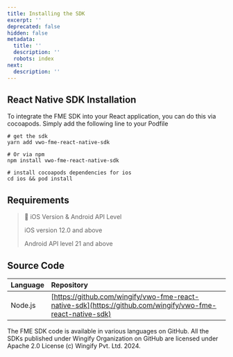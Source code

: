 ```yaml
---
title: Installing the SDK
excerpt: ''
deprecated: false
hidden: false
metadata:
  title: ''
  description: ''
  robots: index
next:
  description: ''
---
```

## React Native SDK Installation

To integrate the FME SDK into your React application, you can do this via cocoapods. Simply add the following line to your Podfile

```shell Bash
# get the sdk
yarn add vwo-fme-react-native-sdk

# Or via npm
npm install vwo-fme-react-native-sdk

# install cocoapods dependencies for ios
cd ios && pod install
```

## Requirements

> 📘 iOS Version & Android API Level
>
> iOS version 12.0 and above
>
> Android API level 21 and above

## Source Code

| Language | Repository                                                                                                 |
| :------- | :--------------------------------------------------------------------------------------------------------- |
| Node.js  | [https://github.com/wingify/vwo-fme-react-native-sdk](https://github.com/wingify/vwo-fme-react-native-sdk) |

The FME SDK code is available in various languages on GitHub. All the SDKs published under Wingify Organization on GitHub are licensed under Apache 2.0 License (c) Wingify Pvt. Ltd. 2024.
